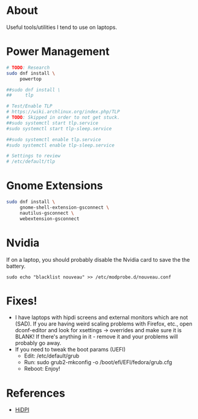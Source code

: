 # About

Useful tools/utilities I tend to use on laptops.

# Power Management

```bash
# TODO: Research
sudo dnf install \
     powertop

##sudo dnf install \
##     tlp

# Test/Enable TLP
# https://wiki.archlinux.org/index.php/TLP
# TODO: Skipped in order to not get stuck.
##sudo systemctl start tlp.service  
#sudo systemctl start tlp-sleep.service

##sudo systemctl enable tlp.service  
#sudo systemctl enable tlp-sleep.service

# Settings to review
# /etc/default/tlp
```


# Gnome Extensions

```bash
sudo dnf install \
     gnome-shell-extension-gsconnect \
     nautilus-gsconnect \
     webextension-gsconnect
```

# Nvidia

If on a laptop, you should probably disable the Nvidia card to save the the 
battery.

```
sudo echo "blacklist nouveau" >> /etc/modprobe.d/nouveau.conf
```

# Fixes!

- I have laptops with hipdi screens and external monitors which are
  not (SAD). If you are having weird scaling problems with Firefox,
  etc., open dconf-editor and look for xsettings -> overrides and make
  sure it is BLANK! If there's anything in it - remove it and your
  problems will probably go away.
- If you need to tweak the boot params (UEFI)
    - Edit: /etc/default/grub
    - Run: sudo grub2-mkconfig -o /boot/efi/EFI/fedora/grub.cfg
    - Reboot: Enjoy!





# References

- [HiDPI](https://www.linuxsecrets.com/archlinux-wiki/wiki.archlinux.org/index.php/HiDPI.html)

